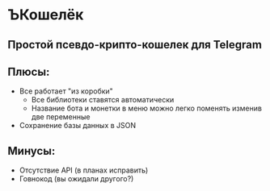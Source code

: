# ЪКошелёк
## Простой псевдо-крипто-кошелек для Telegram

## Плюсы:
- Все работает "из коробки"
  - Все библиотеки ставятся автоматически
  - Название бота и монетки в меню можно легко поменять изменив две переменные
- Сохранение базы данных в JSON

## Минусы:
- Отсутствие API (в планах исправить)
- Говнокод (вы ожидали другого?)
